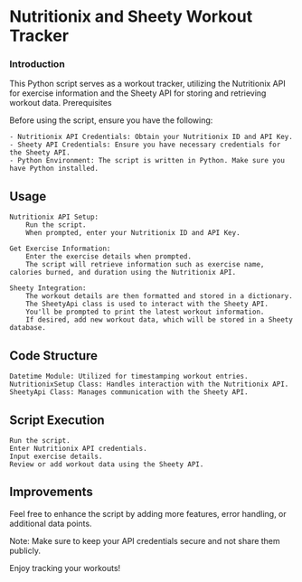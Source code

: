 # Nutritionix and Sheety Workout Tracker

### Introduction

This Python script serves as a workout tracker, utilizing the Nutritionix API for exercise information and the Sheety API for storing and retrieving workout data.
Prerequisites

Before using the script, ensure you have the following:

    - Nutritionix API Credentials: Obtain your Nutritionix ID and API Key.
    - Sheety API Credentials: Ensure you have necessary credentials for the Sheety API.
    - Python Environment: The script is written in Python. Make sure you have Python installed.

## Usage

    Nutritionix API Setup:
        Run the script.
        When prompted, enter your Nutritionix ID and API Key.

    Get Exercise Information:
        Enter the exercise details when prompted.
        The script will retrieve information such as exercise name, calories burned, and duration using the Nutritionix API.

    Sheety Integration:
        The workout details are then formatted and stored in a dictionary.
        The SheetyApi class is used to interact with the Sheety API.
        You'll be prompted to print the latest workout information.
        If desired, add new workout data, which will be stored in a Sheety database.

## Code Structure

    Datetime Module: Utilized for timestamping workout entries.
    NutritionixSetup Class: Handles interaction with the Nutritionix API.
    SheetyApi Class: Manages communication with the Sheety API.

## Script Execution

    Run the script.
    Enter Nutritionix API credentials.
    Input exercise details.
    Review or add workout data using the Sheety API.

## Improvements

Feel free to enhance the script by adding more features, error handling, or additional data points.

Note: Make sure to keep your API credentials secure and not share them publicly.

Enjoy tracking your workouts!